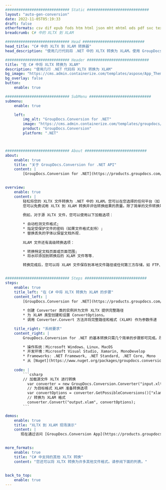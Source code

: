 ```yaml
---
############################# Static ############################
layout: "auto-gen-conversion"
date: 2022-11-05T05:19:33
draft: false
otherformats: csv dif epub fods htm html json mht mhtml ods pdf sxc tex tsv xlam xls xlsb xlsm xlsx xlt xltm xltx xml xps
breadcrumb: C# 中的 XLTX 到 XLAM

############################# Head ############################
head_title: "C# 中的 XLTX 到 XLAM 转换器"
head_description: "使用几行代码将 .NET 中的 XLTX 转换为 XLAM。使用 GroupDocs 文档转换 API 转换 160 多种文件格式。"

############################# Header ############################
title: "在 C# 中将 XLTX 转换为 XLAM"
description: "使用几行 .NET 代码将 XLTX 转换为 XLAM"
bg_image: "https://cms.admin.containerize.com/templates/aspose/App_Themes/V3/images/bg/header1.png"
bg_overlay: false
button:
    enable: true

############################# SubMenu ############################
submenu:
    enable: true

    left:
        img_alt: "GroupDocs.Conversion for .NET"
        image: "https://cms.admin.containerize.com/templates/groupdocs/images/product-logos/90x90-noborder/groupdocs-conversion-net.png"
        product: "GroupDocs.Conversion"
        platform: ".NET"



############################# About ############################
about:
    enable: true
    title: "关于 GroupDocs.Conversion for .NET API"
    content: |
        [GroupDocs.Conversion for .NET](https://products.groupdocs.com/conversion/net/)可用于转换Microsoft Word、Excel、PowerPoint、PDF、Visio等格式。 GroupDocs.Conversion 是一个独立的 API，适用于需要高性能的后端和内部系统。它不依赖于任何软件，例如 Microsoft 或 Open Office。
    

overview:
    enable: true
    content: |
        轻松将您的 XLTX 文件转换为 .NET 中的 XLAM。您可以在您选择的任何平台（如 Windows、Linux、macOS）中仅使用几行 C# 代码行。
        您可以免费试用 XLTX 到 XLAM 转换并评估转换结果的质量。除了简单的文件转换场景，您还可以尝试更高级的选项来加载源 XLTX 文件和保存输出 XLAM 结果。 
        
        例如，对于源 XLTX 文件，您可以使用以下加载选项：

        * 自动检测文件格式;
        * 指定受保护文件的密码（如果文件格式支持）;
        * 替换丢失的字体以保留文档外观.
        
        XLAM 文件还有高级转换选项：

        * 转换特定文档页面或页面范围;
        * 将水印添加到转换后的 XLAM 文件等等.

        转换完成后，您可以将 XLAM 文件保存到本地文件路径或任何第三方存储，如 FTP、Amazon S3、Google Drive、Dropbox 等。请注意 - 将 XLTX 转换为 XLAM 无需安装任何额外的软件 - 如 MS Office、Open Office、Adobe Acrobat Reader 等。


############################# Steps ############################
steps:
    enable: true
    title_left: "在 C# 中将 XLTX 转换为 XLAM 的步骤"
    content_left: |
        [GroupDocs.Conversion for .NET](https://products.groupdocs.com/conversion/net/) 使开发人员只需几行代码即可轻松地将 XLTX 文件转换为 XLAM。
        
        * 创建 Converter 类的实例并为文件 XLTX 提供完整路径
        * 为 XLAM 类型创建和设置 ConvertOptions。
        * 调用 Converter.Convert 方法并将完整路径和格式 (XLAM) 作为参数传递

    title_right: "系统要求"
    content_right: |
        GroupDocs.Conversion for .NET 的基本转换只需几个简单的步骤即可完成。所有主要平台和操作系统都支持我们的 API。在执行以下代码之前，请确保您的系统上安装了以下先决条件。

        * 操作系统：Microsoft Windows、Linux、MacOS
        * 开发环境：Microsoft Visual Studio, Xamarin, MonoDevelop
        * Frameworks: .NET Framework, .NET Standard, .NET Core, Mono
        * 从 [Nuget](https://www.nuget.org/packages/groupdocs.conversion) 获取最新的 GroupDocs.Conversion for .NET
         
    code: |
        ```csharp    
        // 加载源文件 XLTX 进行转换
          var converter = new GroupDocs.Conversion.Converter("input.xltx");
          // 为目标格式 XLAM 准备转换选项
          var convertOptions = converter.GetPossibleConversions()["xlam"].ConvertOptions;
          // 转换为 XLAM 格式
          converter.Convert("output.xlam", convertOptions);
        ```

demos:
    enable: true
    title: "XLTX 到 XLAM 现场演示"
    content: |
       现在通过访问 [GroupDocs.Conversion App](https://products.groupdocs.app/conversion/family) 网站将 XLTX 转换为 XLAM。在线演示具有以下优点
          

more_formats:
    enable: true
    title: "C# 中支持的其他 XLTX 转换"
    content: "您还可以将 XLTX 转换为许多其他文件格式。请参阅下面的列表。"
       
       
back_to_top:
    enable: true
---
```

